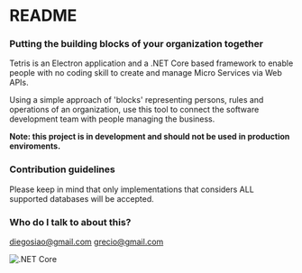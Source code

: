 # README #

### Putting the building blocks of your organization together ###

Tetris is an Electron application and a .NET Core based framework to enable people with no coding skill to create and manage Micro Services via Web APIs.

Using a simple approach of 'blocks' representing persons, rules and operations of an organization, use this tool to connect the software development team with people managing the business.

**Note: this project is in development and should not be used in production enviroments.**

### Contribution guidelines ###

Please keep in mind that only implementations that considers ALL supported databases will be accepted.

### Who do I talk to about this? ###

diegosiao@gmail.com
grecio@gmail.com


![.NET Core](https://github.com/diegosiao/Tetris/workflows/.NET%20Core/badge.svg)
